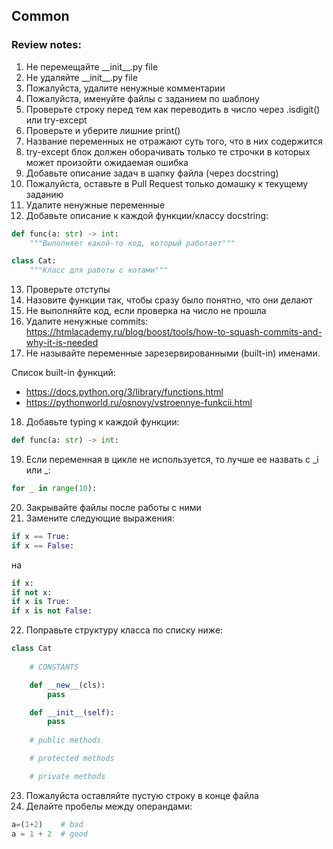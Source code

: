 ## Common

### Review notes:
1. Не перемещайте \_\_init__.py file
2. Не удаляйте \_\_init__.py file
3. Пожалуйста, удалите ненужные комментарии
4. Пожалуйста, именуйте файлы с заданием по шаблону
5. Проверьте строку перед тем как переводить в число через .isdigit() или try-except
6. Проверьте и уберите лишние print()
7. Название переменных не отражают суть того, что в них содержится
8. try-except блок должен оборачивать только те строчки в которых может произойти ожидаемая ошибка
9. Добавьте описание задач в шапку файла (через docstring)
10. Пожалуйста, оставьте в Pull Request только домашку к текущему заданию
11. Удалите ненужные переменные
12. Добавьте описание к каждой функции/классу docstring:
```python
def func(a: str) -> int:
    """Выполняет какой-то код, который работает"""

class Cat:
    """Класс для работы с котами"""
```

13. Проверьте отступы
14. Назовите функции так, чтобы сразу было понятно, что они делают
15. Не выполняйте код, если проверка на число не прошла
16. Удалите ненужные commits:
https://htmlacademy.ru/blog/boost/tools/how-to-squash-commits-and-why-it-is-needed
17. Не называйте переменные зарезервированными (built-in) именами.

Список built-in функций: 
- https://docs.python.org/3/library/functions.html
- https://pythonworld.ru/osnovy/vstroennye-funkcii.html
18. Добавьте typing к каждой функции:
```python
def func(a: str) -> int:
```
19. Если переменная в цикле не используется, то лучше ее назвать с _i или _:
```python
for _ in range(10):
```
20. Закрывайте файлы после работы с ними
21. Замените следующие выражения:

```python
if x == True:
if x == False:
```
на
```python
if x:
if not x:
if x is True:
if x is not False:
```
22. Поправьте структуру класса по списку ниже:
```python
class Cat
    
    # CONSTANTS

    def __new__(cls):
        pass

    def __init__(self):
        pass
    
    # public methods

    # protected methods

    # private methods
```
23. Пожалуйста оставляйте пустую строку в конце файла
24. Делайте пробелы между операндами:
```python
a=(1+2)    # bad
a = 1 + 2  # good
```